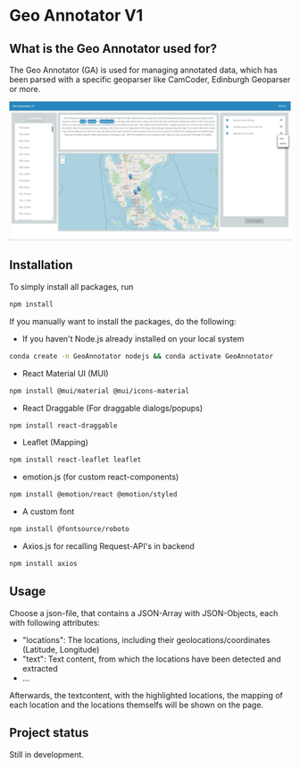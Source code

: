 # Geo Annotator V1

## What is the Geo Annotator used for?
The Geo Annotator (GA) is used for managing annotated data, which has been parsed with a specific geoparser like CamCoder, Edinburgh Geoparser or more.

![Geo Annotator - Example](./src/example.png "Geo Annotator")

## Installation
To simply install all packages, run 
```bash 
npm install
```

If you manually want to install the packages, do the following:
- If you haven't Node.js already installed on your local system
```bash
conda create -n GeoAnnotator nodejs && conda activate GeoAnnotator
```
- React Material UI (MUI)
```bash
npm install @mui/material @mui/icons-material
```
- React Draggable (For draggable dialogs/popups)
```bash
npm install react-draggable
```
- Leaflet (Mapping)
```bash
npm install react-leaflet leaflet
```
- emotion.js (for custom react-components)
```bash
npm install @emotion/react @emotion/styled
```
- A custom font
```bash
npm install @fontsource/roboto
```
- Axios.js for recalling Request-API's in backend
```bash
npm install axios
```

## Usage
Choose a json-file, that contains a JSON-Array with JSON-Objects, each with following attributes:
- "locations": The locations, including their geolocations/coordinates (Latitude, Longitude)
- "text": Text content, from which the locations have been detected and extracted
- ...

Afterwards, the textcontent, with the highlighted locations, the mapping of each location and the locations themselfs will be shown on the page. 

## Project status
Still in development.